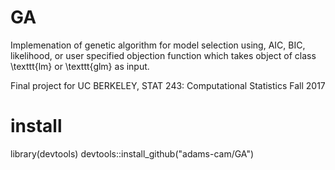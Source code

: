 # GA
Implemenation of genetic algorithm for model selection using, AIC, BIC, likelihood, or user specified objection function which takes object of class \texttt{lm} or \texttt{glm} as input.

Final project for UC BERKELEY, STAT 243: Computational Statistics
Fall 2017

# install
library(devtools)
devtools::install_github("adams-cam/GA")
